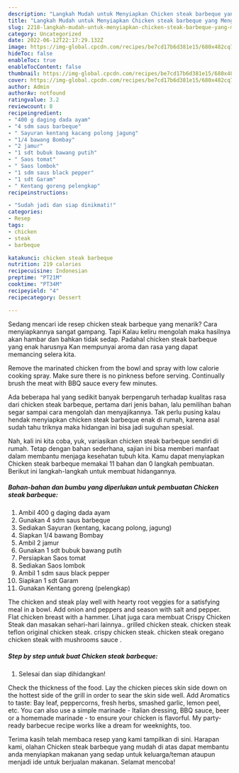 ```yaml
---
description: "Langkah Mudah untuk Menyiapkan Chicken steak barbeque yang Menggugah Selera, Buat Buka Puasa Menggugah Selera"
title: "Langkah Mudah untuk Menyiapkan Chicken steak barbeque yang Menggugah Selera, Buat Buka Puasa Menggugah Selera"
slug: 2218-langkah-mudah-untuk-menyiapkan-chicken-steak-barbeque-yang-menggugah-selera-buat-buka-puasa-menggugah-selera
category: Uncategorized
date: 2022-06-12T22:17:29.132Z
image: https://img-global.cpcdn.com/recipes/be7cd17b6d381e15/680x482cq70/chicken-steak-barbeque-foto-resep-utama.jpg
hideToc: false
enableToc: true
enableTocContent: false
thumbnail: https://img-global.cpcdn.com/recipes/be7cd17b6d381e15/680x482cq70/chicken-steak-barbeque-foto-resep-utama.jpg
cover: https://img-global.cpcdn.com/recipes/be7cd17b6d381e15/680x482cq70/chicken-steak-barbeque-foto-resep-utama.jpg
author: Admin
authorAv: notfound
ratingvalue: 3.2
reviewcount: 8
recipeingredient:
- "400 g daging dada ayam"
- "4 sdm saus barbeque"
- " Sayuran kentang kacang polong jagung"
- "1/4 bawang Bombay"
- "2 jamur"
- "1 sdt bubuk bawang putih"
- " Saos tomat"
- " Saos lombok"
- "1 sdm saus black pepper"
- "1 sdt Garam"
- " Kentang goreng pelengkap"
recipeinstructions:

- "Sudah jadi dan siap dinikmati!"
categories:
- Resep
tags:
- chicken
- steak
- barbeque

katakunci: chicken steak barbeque 
nutrition: 219 calories
recipecuisine: Indonesian
preptime: "PT21M"
cooktime: "PT34M"
recipeyield: "4"
recipecategory: Dessert

---
```



Sedang mencari ide resep chicken steak barbeque yang menarik? Cara menyiapkannya sangat gampang. Tapi Kalau keliru mengolah maka hasilnya akan hambar dan bahkan tidak sedap. Padahal chicken steak barbeque yang enak harusnya Kan mempunyai aroma dan rasa yang dapat memancing selera kita.


Remove the marinated chicken from the bowl and spray with low calorie cooking spray. Make sure there is no pinkness before serving. Continually brush the meat with BBQ sauce every few minutes.

Ada beberapa hal yang sedikit banyak berpengaruh terhadap kualitas rasa dari chicken steak barbeque, pertama dari jenis bahan, lalu pemilihan bahan segar sampai cara mengolah dan menyajikannya. Tak perlu pusing kalau hendak menyiapkan chicken steak barbeque enak di rumah, karena asal sudah tahu triknya maka hidangan ini bisa jadi suguhan spesial.


Nah, kali ini kita coba, yuk, variasikan chicken steak barbeque sendiri di rumah. Tetap dengan bahan sederhana, sajian ini bisa memberi manfaat dalam membantu menjaga kesehatan tubuh kita. Kamu dapat menyiapkan Chicken steak barbeque memakai 11 bahan dan 0 langkah pembuatan. Berikut ini langkah-langkah untuk membuat hidangannya.

<!--inarticleads1-->

##### Bahan-bahan dan bumbu yang diperlukan untuk pembuatan Chicken steak barbeque:

1. Ambil 400 g daging dada ayam
1. Gunakan 4 sdm saus barbeque
1. Sediakan  Sayuran (kentang, kacang polong, jagung)
1. Siapkan 1/4 bawang Bombay
1. Ambil 2 jamur
1. Gunakan 1 sdt bubuk bawang putih
1. Persiapkan  Saos tomat
1. Sediakan  Saos lombok
1. Ambil 1 sdm saus black pepper
1. Siapkan 1 sdt Garam
1. Gunakan  Kentang goreng (pelengkap)


The chicken and steak play well with hearty root veggies for a satisfying meal in a bowl. Add onion and peppers and season with salt and pepper. Flat chicken breast with a hammer. Lihat juga cara membuat Crispy Chicken Steak dan masakan sehari-hari lainnya.. grilled chicken steak. chicken steak teflon original chicken steak. crispy chicken steak. chicken steak oregano chicken steak with mushrooms sauce . 

<!--inarticleads2-->

##### Step by step untuk buat Chicken steak barbeque:


1. Selesai dan siap dihidangkan!

Check the thickness of the food. Lay the chicken pieces skin side down on the hottest side of the grill in order to sear the skin side well. Add Aromatics to taste: Bay leaf, peppercorns, fresh herbs, smashed garlic, lemon peel, etc. You can also use a simple marinade - Italian dressing, BBQ sauce, beer or a homemade marinade - to ensure your chicken is flavorful. My party-ready barbecue recipe works like a dream for weeknights, too. 

Terima kasih telah membaca resep yang kami tampilkan di sini. Harapan kami, olahan Chicken steak barbeque yang mudah di atas dapat membantu anda menyiapkan makanan yang sedap untuk keluarga/teman ataupun menjadi ide untuk berjualan makanan. Selamat mencoba!
